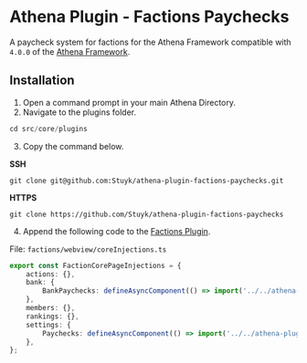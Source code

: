 # Athena Plugin - Factions Paychecks

A paycheck system for factions for the Athena Framework compatible with `4.0.0` of the [Athena Framework](https://athenaframework.com/).

## Installation

1. Open a command prompt in your main Athena Directory.
2. Navigate to the plugins folder.

```ts
cd src/core/plugins
```

3. Copy the command below.

**SSH**

```
git clone git@github.com:Stuyk/athena-plugin-factions-paychecks.git
```

**HTTPS**
```
git clone https://github.com/Stuyk/athena-plugin-factions-paychecks
```

4. Append the following code to the [Factions Plugin](https://github.com/Stuyk/athena-plugin-factions).

File: `factions/webview/coreInjections.ts`

```ts
export const FactionCorePageInjections = {
    actions: {},
    bank: {
        BankPaychecks: defineAsyncComponent(() => import('../../athena-plugin-factions-paychecks/components/BankPaychecks.vue')),
    },
    members: {},
    rankings: {},
    settings: {
        Paychecks: defineAsyncComponent(() => import('../../athena-plugin-factions-paychecks/components/Paychecks.vue')),
    },
};
```
